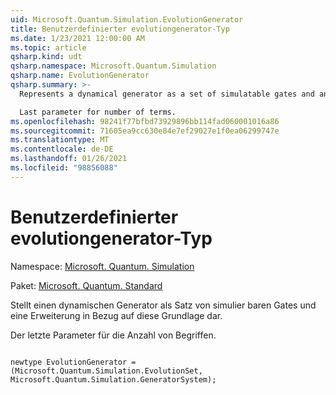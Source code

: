 ```yaml
---
uid: Microsoft.Quantum.Simulation.EvolutionGenerator
title: Benutzerdefinierter evolutiongenerator-Typ
ms.date: 1/23/2021 12:00:00 AM
ms.topic: article
qsharp.kind: udt
qsharp.namespace: Microsoft.Quantum.Simulation
qsharp.name: EvolutionGenerator
qsharp.summary: >-
  Represents a dynamical generator as a set of simulatable gates and an expansion in terms of that basis.

  Last parameter for number of terms.
ms.openlocfilehash: 98241f77bfbd73929896bb114fad060001016a86
ms.sourcegitcommit: 71605ea9cc630e84e7ef29027e1f0ea06299747e
ms.translationtype: MT
ms.contentlocale: de-DE
ms.lasthandoff: 01/26/2021
ms.locfileid: "98856088"
---
```

# <a name="evolutiongenerator-user-defined-type"></a>Benutzerdefinierter evolutiongenerator-Typ

Namespace: [Microsoft. Quantum. Simulation](xref:Microsoft.Quantum.Simulation)

Paket: [Microsoft. Quantum. Standard](https://nuget.org/packages/Microsoft.Quantum.Standard)


Stellt einen dynamischen Generator als Satz von simulier baren Gates und eine Erweiterung in Bezug auf diese Grundlage dar.

Der letzte Parameter für die Anzahl von Begriffen.

```qsharp

newtype EvolutionGenerator = (Microsoft.Quantum.Simulation.EvolutionSet, Microsoft.Quantum.Simulation.GeneratorSystem);
```


